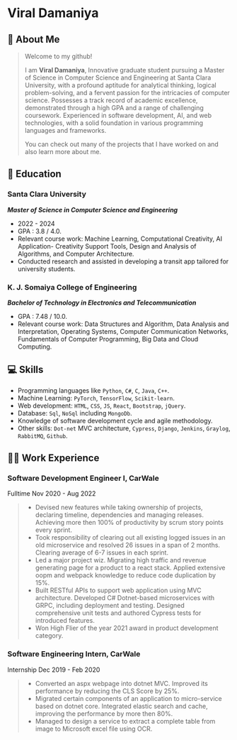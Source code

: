 # Viral Damaniya
## :dizzy: About Me
> Welcome to my github!
>  
> I am **Viral Damaniya**, Innovative graduate student pursuing a Master of Science in Computer Science and Engineering at Santa Clara University, with a profound aptitude for analytical thinking, logical problem-solving, and a fervent passion for the intricacies of computer science. Possesses a track record of academic excellence, demonstrated through a high GPA and a range of challenging coursework. Experienced in software development, AI, and web technologies, with a solid foundation in various programming languages and frameworks.
>   
> You can check out many of the projects that I have worked on and also learn more about me.

## :open_book: Education 
### Santa Clara University
***Master of Science in Computer Science and Engineering***
- 2022 - 2024
- GPA : 3.8 / 4.0.
- Relevant course work: Machine Learning, Computational Creativity, AI Application- Creativity Support Tools, Design and
Analysis of Algorithms, and Computer Architecture.
- Conducted research and assisted in developing a transit app tailored for university students.

### K. J. Somaiya College of Engineering
***Bachelor of Technology in Electronics and Telecommunication***
- GPA : 7.48 / 10.0.
- Relevant course work: Data Structures and Algorithm, Data Analysis and Interpretation, Operating Systems, Computer
Communication Networks, Fundamentals of Computer Programming, Big Data and Cloud Computing.

## :computer: Skills
- Programming languages like `Python`, `C#`, `C`, `Java`, `C++`.
- Machine Learning: `PyTorch`, `TensorFlow`, `Scikit-learn`.
- Web development: `HTML`, `CSS`, `JS`, `React`, `Bootstrap`, `jQuery`.
- Database: `Sql`, `NoSql` including `MongoDb`.
- Knowledge of software development cycle and agile methodology.
- Other skills: `Dot-net` MVC architecture, `Cypress`, `Django`, `Jenkins`, `Graylog`, `RabbitMQ`, `Github`.

## :technologist: Work Experience
### Software Development Engineer I, CarWale
Fulltime Nov 2020 - Aug 2022

> - Devised new features while taking ownership of projects, declaring timeline, dependencies and managing releases. Achieving
more then 100% of productivity by scrum story points every sprint.
> - Took responsibility of clearing out all existing logged issues in an old microservice and resolved 26 issues in a span of 2
months. Clearing average of 6-7 issues in each sprint.
> - Led a major project wiz. Migrating high traffic and revenue generating page for a product to a react stack. Applied extensive
oopm and webpack knowledge to reduce code duplication by 15%.
> - Built RESTful APIs to support web application using MVC architecture. Developed C# Dotnet-based microservices with
GRPC, including deployment and testing. Designed comprehensive unit tests and authored Cypress tests for introduced
features.
> - Won High Flier of the year 2021 award in product development category.

### Software Engineering Intern, CarWale
Internship Dec 2019 - Feb 2020

> - Converted an aspx webpage into dotnet MVC. Improved its performance by reducing the CLS Score by 25%.
> - Migrated certain components of an application to micro-service based on dotnet core. Integrated elastic search and cache,
improving the performance by more then 80%.
> - Managed to design a service to extract a complete table from image to Microsoft excel file using OCR.





<!--
**ViralDam/ViralDam** is a ✨ _special_ ✨ repository because its `README.md` (this file) appears on your GitHub profile.

Here are some ideas to get you started:

- 🔭 I’m currently working on ...
- 🌱 I’m currently learning ...
- 👯 I’m looking to collaborate on ...
- 🤔 I’m looking for help with ...
- 💬 Ask me about ...
- 📫 How to reach me: ...
- 😄 Pronouns: ...
- ⚡ Fun fact: ...
-->
